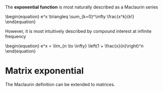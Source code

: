 The **exponential function** is most naturally described as a Maclaurin series

\begin{equation}
e^x \triangleq \sum_{k=0}^\infty \frac{x^k}{k!}
\end{equation}

However, it is most intuitively described by compound interest at infinite frequency

\begin{equation}
e^x = \lim_{n \to \infty} \left(1 + \frac{x}{n}\right)^n
\end{equation}

# Matrix exponential

The Maclaurin definition can be extended to matrices.
